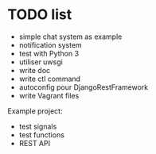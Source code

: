 TODO list
=========

  * simple chat system as example
  * notification system
  * test with Python 3
  * utiliser uwsgi
  * write doc
  * write ctl command
  * autoconfig pour DjangoRestFramework
  * write Vagrant files
  
Example project:

  * test signals
  * test functions
  * REST API
